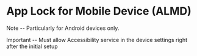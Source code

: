 # App Lock for Mobile Device (ALMD)
Note -- Particularly for Android devices only.

Important -- Must allow Accessibility service in the device settings right after the initial setup
